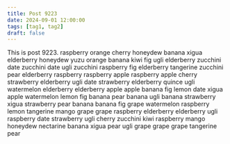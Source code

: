 ```yaml
---
title: Post 9223
date: 2024-09-01 12:00:00
tags: [tag1, tag2]
draft: false
---
```

This is post 9223.
raspberry
orange
cherry
honeydew
banana
xigua
elderberry
honeydew
yuzu
orange
banana
kiwi
fig
ugli
elderberry
zucchini
date
zucchini
date
ugli
zucchini
raspberry
fig
elderberry
tangerine
zucchini
pear
elderberry
raspberry
raspberry
apple
raspberry
apple
cherry
strawberry
elderberry
ugli
date
strawberry
elderberry
quince
ugli
watermelon
elderberry
elderberry
apple
apple
banana
fig
lemon
date
xigua
apple
watermelon
lemon
fig
banana
pear
banana
ugli
banana
strawberry
xigua
strawberry
pear
banana
banana
fig
grape
watermelon
raspberry
lemon
tangerine
mango
grape
grape
raspberry
elderberry
elderberry
ugli
raspberry
date
strawberry
ugli
cherry
zucchini
kiwi
raspberry
mango
honeydew
nectarine
banana
xigua
pear
ugli
grape
grape
grape
tangerine
pear
